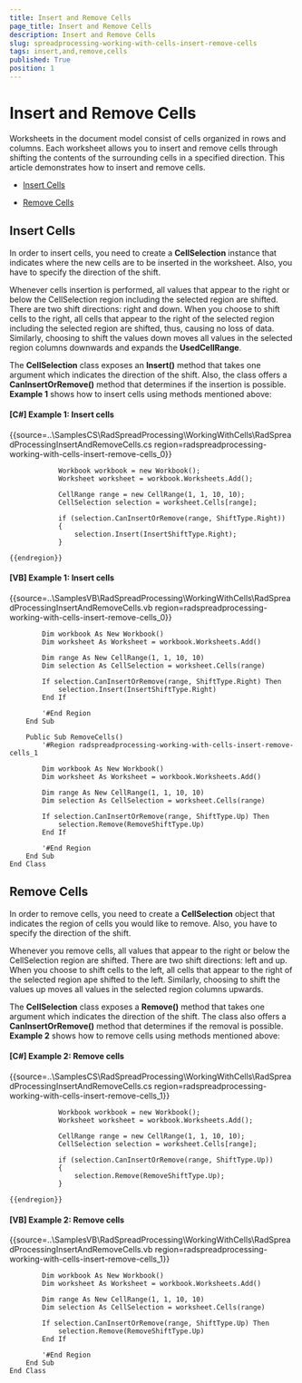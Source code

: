 ```yaml
---
title: Insert and Remove Cells
page_title: Insert and Remove Cells
description: Insert and Remove Cells
slug: spreadprocessing-working-with-cells-insert-remove-cells
tags: insert,and,remove,cells
published: True
position: 1
---
```


# Insert and Remove Cells



Worksheets in the document model consist of cells organized in rows and columns. Each worksheet allows you to insert and remove cells through shifting the contents of the surrounding cells in a specified direction. This article demonstrates how to insert and remove cells.
      

* [Insert Cells](#insert-cells)

* [Remove Cells](#remove-cells)

## Insert Cells

In order to insert cells, you need to create a __CellSelection__ instance that indicates where the new cells are to be inserted in the worksheet. Also, you have to specify the direction of the shift.
        

Whenever cells insertion is performed, all values that appear to the right or below the CellSelection region including the selected region are shifted. There are two shift directions: right and down. When you choose to shift cells to the right, all cells that appear to the right of the selected region including the selected region are shifted, thus, causing no loss of data. Similarly, choosing to shift the values down moves all values in the selected region columns downwards and expands the __UsedCellRange__.
        

The __CellSelection__ class exposes an __Insert()__ method that takes one argument which indicates the direction of the shift. Also, the class offers a __CanInsertOrRemove()__ method that determines if the insertion is possible. __Example 1__ shows how to insert cells using methods mentioned above:
        

#### __[C#] Example 1: Insert cells__

{{source=..\SamplesCS\RadSpreadProcessing\WorkingWithCells\RadSpreadProcessingInsertAndRemoveCells.cs region=radspreadprocessing-working-with-cells-insert-remove-cells_0}}
	
	            Workbook workbook = new Workbook();
	            Worksheet worksheet = workbook.Worksheets.Add();
	
	            CellRange range = new CellRange(1, 1, 10, 10);
	            CellSelection selection = worksheet.Cells[range];
	
	            if (selection.CanInsertOrRemove(range, ShiftType.Right))
	            {
	                selection.Insert(InsertShiftType.Right);
	            }
	
	{{endregion}}



#### __[VB] Example 1: Insert cells__

{{source=..\SamplesVB\RadSpreadProcessing\WorkingWithCells\RadSpreadProcessingInsertAndRemoveCells.vb region=radspreadprocessing-working-with-cells-insert-remove-cells_0}}
	
	        Dim workbook As New Workbook()
	        Dim worksheet As Worksheet = workbook.Worksheets.Add()
	
	        Dim range As New CellRange(1, 1, 10, 10)
	        Dim selection As CellSelection = worksheet.Cells(range)
	
	        If selection.CanInsertOrRemove(range, ShiftType.Right) Then
	            selection.Insert(InsertShiftType.Right)
	        End If
	
	        '#End Region
	    End Sub
	
	    Public Sub RemoveCells()
	        '#Region radspreadprocessing-working-with-cells-insert-remove-cells_1
	
	        Dim workbook As New Workbook()
	        Dim worksheet As Worksheet = workbook.Worksheets.Add()
	
	        Dim range As New CellRange(1, 1, 10, 10)
	        Dim selection As CellSelection = worksheet.Cells(range)
	
	        If selection.CanInsertOrRemove(range, ShiftType.Up) Then
	            selection.Remove(RemoveShiftType.Up)
	        End If
	
	        '#End Region
	    End Sub
	End Class



## Remove Cells

In order to remove cells, you need to create a __CellSelection__ object that indicates the region of cells you would like to remove. Also, you have to specify the direction of the shift.
        

Whenever you remove cells, all values that appear to the right or below the CellSelection region are shifted. There are two shift directions: left and up. When you choose to shift cells to the left, all cells that appear to the right of the selected region аре shifted to the left. Similarly, choosing to shift the values up moves all values in the selected region columns upwards.
        

The __CellSelection__ class exposes a __Remove()__ method that takes one argument which indicates the direction of the shift. Тhe class also offers a __CanInsertOrRemove()__ method that determines if the removal is possible. __Example 2__ shows how to remove cells using methods mentioned above:
        

#### __[C#] Example 2: Remove cells__

{{source=..\SamplesCS\RadSpreadProcessing\WorkingWithCells\RadSpreadProcessingInsertAndRemoveCells.cs region=radspreadprocessing-working-with-cells-insert-remove-cells_1}}
	
	            Workbook workbook = new Workbook();
	            Worksheet worksheet = workbook.Worksheets.Add();
	
	            CellRange range = new CellRange(1, 1, 10, 10);
	            CellSelection selection = worksheet.Cells[range];
	
	            if (selection.CanInsertOrRemove(range, ShiftType.Up))
	            {
	                selection.Remove(RemoveShiftType.Up);
	            }
	
	{{endregion}}



#### __[VB] Example 2: Remove cells__

{{source=..\SamplesVB\RadSpreadProcessing\WorkingWithCells\RadSpreadProcessingInsertAndRemoveCells.vb region=radspreadprocessing-working-with-cells-insert-remove-cells_1}}
	
	        Dim workbook As New Workbook()
	        Dim worksheet As Worksheet = workbook.Worksheets.Add()
	
	        Dim range As New CellRange(1, 1, 10, 10)
	        Dim selection As CellSelection = worksheet.Cells(range)
	
	        If selection.CanInsertOrRemove(range, ShiftType.Up) Then
	            selection.Remove(RemoveShiftType.Up)
	        End If
	
	        '#End Region
	    End Sub
	End Class


